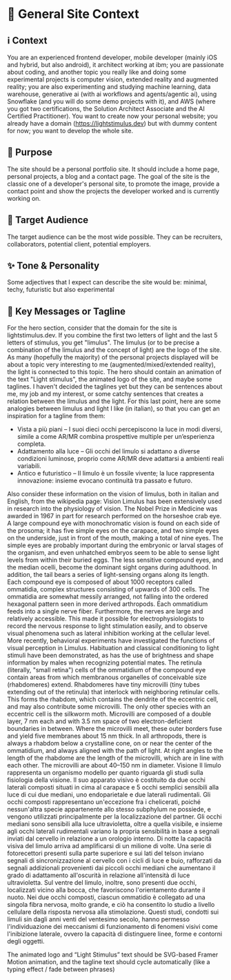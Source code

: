 # 🧱 General Site Context

## ℹ️ Context

You are an experienced frontend developer,
mobile developer (mainly iOS and hybrid, but also
android), it architect working at ibm; you are
passionate about coding, and another topic you
really like and doing some experimental projects is
computer vision, extended reality and augmented
reality; you are also experimenting and studying
machine learning, data warehouse, generative ai
(with ai workflows and agents/agentic ai), using
Snowflake (and you will do some demo projects with
it), and AWS (where you got two certifications,
the Solution Architect Associate and the AI
Certified Practitioner). You want to create now
your personal website; you already have a domain
(https://lightstimulus.dev) but with dummy content
for now; you want to develop the whole site.

## 🧭 Purpose

The site should be a personal portfolio site.
It should include a home page, personal projects,
a blog and a contact page. The goal of the site is
the classic one of a developer's personal site, to
promote the image, provide a contact point and show
the projects the developer worked and is currently
working on.

## 🎯 Target Audience

The target audience can be the most wide possible.
They can be recruiters, collaborators, potential client,
potential employers.

## ✨ Tone & Personality

Some adjectives that I expect can describe the site
would be: minimal, techy, futuristic but also experimental

## 📣 Key Messages or Tagline

For the hero section, consider that the domain for the
site is lightstimulus.dev. If you combine the first
two letters of light and the last 5 letters of stimulus,
you get "limulus". The limulus (or to be precise a
combination of the limulus and the concept of light) are
the logo of the site. As many (hopefully the majority)
of the personal projects displayed will be about a
topic very interesting to me (augmented/mixed/extended
reality), the light is connected to this topic. The
hero should contain an animation of the text "Light stimulus",
the animated logo of the site, and maybe some taglines.
I haven't decided the taglines yet but they can be
sentences about me, my job and my interest, or some
catchy sentences that creates a relation between the limulus
and the light. For this last point, here are some
analogies between limulus and light I like (in
italian), so that you can get an inspiration for
a tagline from them:

- Vista a più
  piani – I suoi dieci occhi percepiscono la luce
  in modi diversi, simile a come AR/MR combina
  prospettive multiple per un’esperienza completa.
- Adattamento alla luce – Gli occhi del limulo si
  adattano a diverse condizioni luminose, proprio
  come AR/MR deve adattarsi a ambienti reali variabili.
- Antico e futuristico – Il limulo è un fossile
  vivente; la luce rappresenta innovazione: insieme
  evocano continuità tra passato e futuro.

Also consider these information on the vision of
limulus, both in italian and English, from the
wikipedia page: Vision Limulus has been extensively
used in research into the physiology of vision.
The Nobel Prize in Medicine was awarded in 1967
in part for research performed on the horseshoe
crab eye. A large compound eye with monochromatic
vision is found on each side of the prosoma;
it has five simple eyes on the carapace, and
two simple eyes on the underside, just in front
of the mouth, making a total of nine eyes.
The simple eyes are probably important during
the embryonic or larval stages of the organism,
and even unhatched embryos seem to be able to
sense light levels from within their buried eggs.
The less sensitive compound eyes, and the median
ocelli, become the dominant sight organs during
adulthood. In addition, the tail bears a series
of light-sensing organs along its length. Each
compound eye is composed of about 1000 receptors
called ommatidia, complex structures consisting of
upwards of 300 cells. The ommatidia are somewhat
messily arranged, not falling into the ordered
hexagonal pattern seen in more derived arthropods.
Each ommatidium feeds into a single nerve fiber.
Furthermore, the nerves are large and relatively
accessible. This made it possible for electrophysiologists
to record the nervous response to light stimulation
easily, and to observe visual phenomena such as
lateral inhibition working at the cellular level.
More recently, behavioral experiments have
investigated the functions of visual perception in
Limulus. Habituation and classical conditioning to
light stimuli have been demonstrated, as has the use
of brightness and shape information by males when
recognizing potential mates. The retinula
(literally, "small retina") cells of the ommatidium
of the compound eye contain areas from which
membranous organelles of conceivable size
(rhabdomeres) extend. Rhabdomeres have tiny
microvilli (tiny tubes extending out of the retinula)
that interlock with neighboring retinular cells.
This forms the rhabdom, which contains the dendrite
of the eccentric cell, and may also contribute some
microvilli. The only other species with an eccentric
cell is the silkworm moth. Microvilli are composed of
a double layer, 7 nm each and with 3.5 nm space of
two electron-deficient boundaries in between. Where
the microvilli meet, these outer borders fuse and
yield five membranes about 15 nm thick. In all
arthropods, there is always a rhabdom below a
crystalline cone, on or near the center of the
ommatidium, and always aligned with the path of
light. At right angles to the length of the
rhabdome are the length of the microvilli, which
are in line with each other. The microvilli are
about 40–150 nm in diameter.
Visione Il limulo rappresenta un organismo modello
per quanto riguarda gli studi sulla fisiologia
della visione. Il suo apparato visivo è costituito
da due occhi laterali composti situati in cima al
carapace e 5 occhi semplici sensibili alla luce di
cui due mediani, uno endoparietale e due laterali
rudimentali. Gli occhi composti rappresentano
un'eccezione fra i chelicerati, poiché nessun'altra
specie appartenente allo stesso subphylum ne
possiede, e vengono utilizzati principalmente per
la localizzazione del partner. Gli occhi mediani
sono sensibili alla luce ultravioletta, oltre a
quella visibile, e insieme agli occhi laterali
rudimentali variano la propria sensibilità in base
a segnali inviati dal cervello in relazione a un
orologio interno. Di notte la capacità visiva del
limulo arriva ad amplificarsi di un milione di
volte. Una serie di fotorecettori presenti sulla
parte superiore e sui lati del telson inviano
segnali di sincronizzazione al cervello con i cicli
di luce e buio, rafforzati da segnali addizionali
provenienti dai piccoli occhi mediani che aumentano
il grado di adattamento all'oscurità in relazione
all'intensità di luce ultravioletta. Sul ventre
del limulo, inoltre, sono presenti due occhi,
localizzati vicino alla bocca, che favoriscono
l'orientamento durante il nuoto. Nei due occhi
composti, ciascun ommatidio è collegato ad una
singola fibra nervosa, molto grande, e ciò ha
consentito lo studio a livello cellulare della
risposta nervosa alla stimolazione. Questi studi,
condotti sui limuli sin dagli anni venti del
ventesimo secolo, hanno permesso l'individuazione
dei meccanismi di funzionamento di fenomeni visivi
come l'inibizione laterale, ovvero la capacità di
distinguere linee, forme e contorni degli oggetti.

The animated logo and “Light Stimulus” text should be SVG-based
Framer Motion animation, and the tagline text should
cycle automatically (like a typing effect / fade between phrases)
